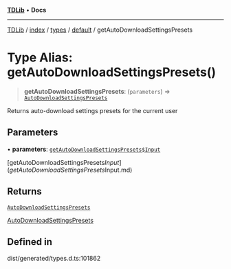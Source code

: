 [**TDLib**](../../../../../../README.md) • **Docs**

***

[TDLib](../../../../../../modules.md) / [index](../../../../../README.md) / [types](../../../README.md) / [default](../README.md) / getAutoDownloadSettingsPresets

# Type Alias: getAutoDownloadSettingsPresets()

> **getAutoDownloadSettingsPresets**: (`parameters`) => [`AutoDownloadSettingsPresets`](AutoDownloadSettingsPresets-1.md)

Returns auto-download settings presets for the current user

## Parameters

• **parameters**: [`getAutoDownloadSettingsPresets$Input`](getAutoDownloadSettingsPresets$Input.md)

[getAutoDownloadSettingsPresets$Input](getAutoDownloadSettingsPresets$Input.md)

## Returns

[`AutoDownloadSettingsPresets`](AutoDownloadSettingsPresets-1.md)

[AutoDownloadSettingsPresets](AutoDownloadSettingsPresets-1.md)

## Defined in

dist/generated/types.d.ts:101862
